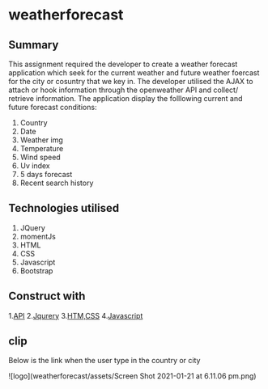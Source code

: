 # weatherforecast

## Summary

This assignment required the developer to create a weather forecast application which seek for the current weather and future weather foercast for the city or cosuntry that we key in. The developer utilised the AJAX to attach or hook information through the openweather API and collect/ retrieve information. The application display the folllowing current and future forecast conditions:

1. Country
2. Date
3. Weather img 
4. Temperature
5. Wind speed
6. Uv index
7. 5 days forecast
8. Recent search history 

## Technologies utilised

1. JQuery 
2. momentJs
3. HTML
4. CSS
3. Javascript
4. Bootstrap

## Construct with

1.[API](https://openweathermap.org/api)
2.[Jqurery](https://api.jquery.com)
3.[HTM,CSS](https://www.w3schools.com/html/)
4.[Javascript](https://www.javascript.com)

## clip

Below is the link when the user type in the country or city

![logo](weatherforecast/assets/Screen Shot 2021-01-21 at 6.11.06 pm.png)




